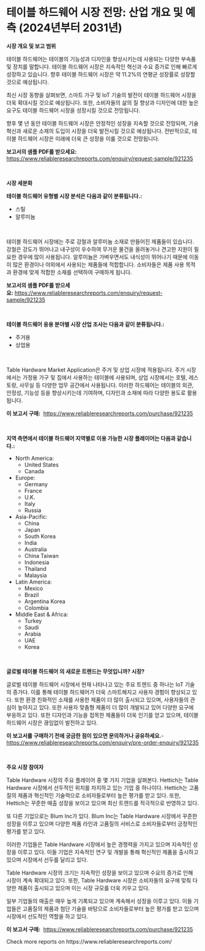 <p><h1>테이블 하드웨어 시장 전망: 산업 개요 및 예측 (2024년부터 2031년)</h1></p><p><strong>시장 개요 및 보고 범위</strong></p>
<p><p>테이블 하드웨어는 테이블의 기능성과 디자인을 향상시키는데 사용되는 다양한 부속품 및 장치를 말합니다. 테이블 하드웨어 시장은 지속적인 혁신과 수요 증가로 인해 빠르게 성장하고 있습니다. 향후 테이블 하드웨어 시장은 약 11.2%의 연평균 성장률로 성장할 것으로 예상됩니다.</p><p>최신 시장 동향을 살펴보면, 스마트 가구 및 IoT 기술의 발전이 테이블 하드웨어 시장을 더욱 확대시킬 것으로 예상됩니다. 또한, 소비자들의 삶의 질 향상과 디자인에 대한 높은 요구도 테이블 하드웨어 시장을 성장시킬 것으로 전망됩니다.</p><p>향후 몇 년 동안 테이블 하드웨어 시장은 안정적인 성장을 지속할 것으로 전망되며, 기술 혁신과 새로운 소재의 도입이 시장을 더욱 발전시킬 것으로 예상됩니다. 전반적으로, 테이블 하드웨어 시장은 미래에 더욱 큰 성장을 이룰 것으로 전망됩니다.</p></p>
<p><strong>보고서의 샘플 PDF를 받으세요:</strong> <a href="https://www.reliableresearchreports.com/enquiry/request-sample/921235">https://www.reliableresearchreports.com/enquiry/request-sample/921235</a></p>
<p>&nbsp;</p>
<p><strong>시장 세분화</strong></p>
<p><strong>테이블 하드웨어 유형별 시장 분석은 다음과 같이 분류됩니다.:</strong></p>
<p><ul><li>스틸</li><li>알루미늄</li></ul></p>
<p>&nbsp;</p>
<p><p>테이블 하드웨어 시장에는 주로 강철과 알루미늄 소재로 만들어진 제품들이 있습니다. 강철은 강도가 뛰어나고 내구성이 우수하여 무거운 물건을 올려놓거나 견고한 지원이 필요한 경우에 많이 사용됩니다. 알루미늄은 가벼우면서도 내식성이 뛰어나기 때문에 이동이 많은 환경이나 야외에서 사용되는 제품들에 적합합니다. 소비자들은 제품 사용 목적과 환경에 맞게 적합한 소재를 선택하여 구매하게 됩니다.</p></p>
<p><strong>보고서의 샘플 PDF를 받으세요:</strong>&nbsp;<a href="https://www.reliableresearchreports.com/enquiry/request-sample/921235">https://www.reliableresearchreports.com/enquiry/request-sample/921235</a></p>
<p>&nbsp;</p>
<p><strong> 테이블 하드웨어 응용 분야별 시장 산업 조사는 다음과 같이 분류됩니다.:</strong></p>
<p><ul><li>주거용</li><li>상업용</li></ul></p>
<p>&nbsp;</p>
<p><p>Table Hardware Market Application은 주거 및 상업 시장에 적용됩니다. 주거 시장에서는 가정용 가구 및 집에서 사용하는 테이블에 사용되며, 상업 시장에서는 호텔, 레스토랑, 사무실 등 다양한 업무 공간에서 사용됩니다. 이러한 하드웨어는 테이블의 외관, 안정성, 기능성 등을 향상시키는데 기여하며, 디자인과 소재에 따라 다양한 용도로 활용됩니다.</p></p>
<p><strong>이 보고서 구매:</strong>&nbsp; <a href="https://www.reliableresearchreports.com/purchase/921235">https://www.reliableresearchreports.com/purchase/921235</a></p>
<p>&nbsp;</p>
<p><strong>지역 측면에서 테이블 하드웨어 지역별로 이용 가능한 시장 플레이어는 다음과 같습니다.:</strong></p>
<p><ul>
    <li>
        North America:
        <ul>
            <li>United States</li>
            <li>Canada</li>
        </ul>
    </li>
    <li>
        Europe:
        <ul>
            <li>Germany</li>
            <li>France</li>
            <li>U.K.</li>
            <li>Italy</li>
            <li>Russia</li>
        </ul>
    </li>
    <li>
        Asia-Pacific:
        <ul>
            <li>China</li>
            <li>Japan</li>
            <li>South Korea</li>
            <li>India</li>
            <li>Australia</li>
            <li>China Taiwan</li>
            <li>Indonesia</li>
            <li>Thailand</li>
            <li>Malaysia</li>
        </ul>
    </li>
    <li>
        Latin America:
        <ul>
            <li>Mexico</li>
            <li>Brazil</li>
            <li>Argentina Korea</li>
            <li>Colombia</li>
        </ul>
    </li>
    <li>
        Middle East & Africa:
        <ul>
            <li>Turkey</li>
            <li>Saudi</li>
            <li>Arabia</li>
            <li>UAE</li>
            <li>Korea</li>
        </ul>
    </li>
    </ul></p>
<p>&nbsp;</p>
<p><strong>글로벌 테이블 하드웨어 의 새로운 트렌드는 무엇입니까? 시장?</strong></p>
<p><p>글로벌 테이블 하드웨어 시장에서 현재 나타나고 있는 주요 트렌드 중 하나는 IoT 기술의 증가다. 이를 통해 테이블 하드웨어가 더욱 스마트해지고 사용자 경험이 향상되고 있다. 또한 환경 친화적인 소재를 사용한 제품이 더 많이 출시되고 있으며, 사용자들의 관심이 높아지고 있다. 또한 사용자 맞춤형 제품이 더 많이 개발되고 있어 다양한 요구에 부응하고 있다. 또한 디자인과 기능을 접목한 제품들이 더욱 인기를 얻고 있으며, 테이블 하드웨어 시장은 끊임없이 발전하고 있다.</p></p>
<p><strong>이 보고서를 구매하기 전에 궁금한 점이 있으면 문의하거나 공유하세요.</strong>- <a href="https://www.reliableresearchreports.com/enquiry/pre-order-enquiry/921235">https://www.reliableresearchreports.com/enquiry/pre-order-enquiry/921235</a></p>
<p>&nbsp;</p>
<p><strong>주요 시장 참여자</strong></p>
<p><p>Table Hardware 시장의 주요 플레이어 중 몇 가지 기업을 살펴본다. Hettich는 Table Hardware 시장에서 선두적인 위치를 차지하고 있는 기업 중 하나이다. Hettich는 고품질의 제품과 혁신적인 기술력으로 소비자들로부터 높은 평가를 받고 있다. 또한, Hettich는 꾸준한 매출 성장을 보이고 있으며 최신 트렌드를 적극적으로 반영하고 있다.</p><p>또 다른 기업으로는 Blum Inc가 있다. Blum Inc는 Table Hardware 시장에서 꾸준한 성장을 이루고 있으며 다양한 제품 라인과 고품질의 서비스로 소비자들로부터 긍정적인 평가를 받고 있다.</p><p>이러한 기업들은 Table Hardware 시장에서 높은 경쟁력을 가지고 있으며 지속적인 성장을 이루고 있다. 이들 기업은 지속적인 연구 및 개발을 통해 혁신적인 제품을 출시하고 있으며 시장에서 선두를 달리고 있다.</p><p>Table Hardware 시장의 크기는 지속적인 성장을 보이고 있으며 수요의 증가로 인해 시장이 계속 확대되고 있다. 또한, Table Hardware 시장은 소비자들의 요구에 맞춰 다양한 제품이 출시되고 있으며 이는 시장 규모를 더욱 키우고 있다.</p><p>일부 기업들의 매출은 매우 높게 기록되고 있으며 계속해서 성장을 이루고 있다. 이들 기업들은 고품질의 제품과 첨단 기술을 바탕으로 소비자들로부터 높은 평가를 받고 있으며 시장에서 선도적인 역할을 하고 있다.</p></p>
<p><strong>이 보고서 구매:</strong>&nbsp;&nbsp;<a href="https://www.reliableresearchreports.com/purchase/921235">https://www.reliableresearchreports.com/purchase/921235</a></p>
<p>Check more reports on https://www.reliableresearchreports.com/</p>
